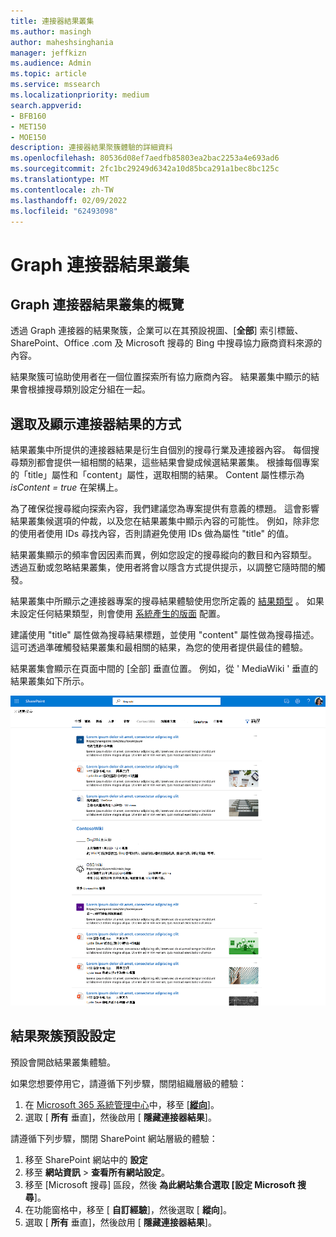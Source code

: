 ```yaml
---
title: 連接器結果叢集
ms.author: masingh
author: maheshsinghania
manager: jeffkizn
ms.audience: Admin
ms.topic: article
ms.service: mssearch
ms.localizationpriority: medium
search.appverid:
- BFB160
- MET150
- MOE150
description: 連接器結果聚簇體驗的詳細資料
ms.openlocfilehash: 80536d08ef7aedfb85803ea2bac2253a4e693ad6
ms.sourcegitcommit: 2fc1bc29249d6342a10d85bca291a1bec8bc125c
ms.translationtype: MT
ms.contentlocale: zh-TW
ms.lasthandoff: 02/09/2022
ms.locfileid: "62493098"
---
```

# <a name="graph-connectors-result-cluster"></a>Graph 連接器結果叢集

## <a name="overview-of-the-graph-connectors-result-cluster"></a>Graph 連接器結果叢集的概覽  

透過 Graph 連接器的結果聚簇，企業可以在其預設視圖、[**全部**] 索引標籤、SharePoint、Office .com 及 Microsoft 搜尋的 Bing 中搜尋協力廠商資料來源的內容。

結果聚簇可協助使用者在一個位置探索所有協力廠商內容。 結果叢集中顯示的結果會根據搜尋類別設定分組在一起。

## <a name="how-connector-results-are-selected-and-displayed"></a>選取及顯示連接器結果的方式

結果叢集中所提供的連接器結果是衍生自個別的搜尋行業及連接器內容。 每個搜尋類別都會提供一組相關的結果，這些結果會變成候選結果叢集。 根據每個專案的「title」屬性和「content」屬性，選取相關的結果。 Content 屬性標示為 *isContent = true* 在架構上。

為了確保從搜尋縱向探索內容，我們建議您為專案提供有意義的標題。 這會影響結果叢集候選項的仲裁，以及您在結果叢集中顯示內容的可能性。 例如，除非您的使用者使用 IDs 尋找內容，否則請避免使用 IDs 做為屬性 "title" 的值。

結果叢集顯示的頻率會因因素而異，例如您設定的搜尋縱向的數目和內容類型。 透過互動或忽略結果叢集，使用者將會以隱含方式提供提示，以調整它隨時間的觸發。

結果叢集中所顯示之連接器專案的搜尋結果體驗使用您所定義的 [結果類型](./customize-search-page.md#create-your-own-result-type) 。 如果未設定任何結果類型，則會使用 [系統產生的版面](./customize-search-page.md#default-search-result-layout) 配置。

建議使用 "title" 屬性做為搜尋結果標題，並使用 "content" 屬性做為搜尋描述。 這可透過準確觸發結果叢集和最相關的結果，為您的使用者提供最佳的體驗。

結果叢集會顯示在頁面中間的 [全部] 垂直位置。 例如，從 ' MediaWiki ' 垂直的結果叢集如下所示。

![MediaWiki 結果叢集的範例。](media/result-cluster/result-cluster-example.png)

## <a name="result-clusters-default-settings"></a>結果聚簇預設設定
  
預設會開啟結果叢集體驗。  

如果您想要停用它，請遵循下列步驟，關閉組織層級的體驗：

1. 在 [Microsoft 365 系統管理中心](https://admin.microsoft.com)中，移至 [[**縱向**](https://admin.microsoft.com/Adminportal/Home#/MicrosoftSearch/verticals)]。
1. 選取 [ **所有** 垂直]，然後啟用 [ **隱藏連接器結果**]。

請遵循下列步驟，關閉 SharePoint 網站層級的體驗：

1. 移至 SharePoint 網站中的 **設定**
2. 移至 **網站資訊** > **查看所有網站設定**。
3. 移至 [Microsoft 搜尋] 區段，然後 **為此網站集合選取 [設定 Microsoft 搜尋**]。
4. 在功能窗格中，移至 [ **自訂經驗**]，然後選取 [ **縱向**]。
5. 選取 [ **所有** 垂直]，然後啟用 [ **隱藏連接器結果**]。

